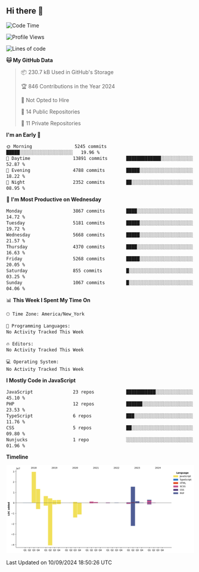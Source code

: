 ## Hi there 👋

<!--START_SECTION:waka-->
![Code Time](http://img.shields.io/badge/Code%20Time-297%20hrs%2034%20mins-blue)

![Profile Views](http://img.shields.io/badge/Profile%20Views-0-blue)

![Lines of code](https://img.shields.io/badge/From%20Hello%20World%20I%27ve%20Written-83.0%20million%20lines%20of%20code-blue)

**🐱 My GitHub Data** 

> 📦 230.7 kB Used in GitHub's Storage 
 > 
> 🏆 846 Contributions in the Year 2024
 > 
> 🚫 Not Opted to Hire
 > 
> 📜 14 Public Repositories 
 > 
> 🔑 11 Private Repositories 
 > 
**I'm an Early 🐤** 

```text
🌞 Morning                5245 commits        █████░░░░░░░░░░░░░░░░░░░░   19.96 % 
🌆 Daytime                13891 commits       █████████████░░░░░░░░░░░░   52.87 % 
🌃 Evening                4788 commits        █████░░░░░░░░░░░░░░░░░░░░   18.22 % 
🌙 Night                  2352 commits        ██░░░░░░░░░░░░░░░░░░░░░░░   08.95 % 
```
📅 **I'm Most Productive on Wednesday** 

```text
Monday                   3867 commits        ████░░░░░░░░░░░░░░░░░░░░░   14.72 % 
Tuesday                  5181 commits        █████░░░░░░░░░░░░░░░░░░░░   19.72 % 
Wednesday                5668 commits        █████░░░░░░░░░░░░░░░░░░░░   21.57 % 
Thursday                 4370 commits        ████░░░░░░░░░░░░░░░░░░░░░   16.63 % 
Friday                   5268 commits        █████░░░░░░░░░░░░░░░░░░░░   20.05 % 
Saturday                 855 commits         █░░░░░░░░░░░░░░░░░░░░░░░░   03.25 % 
Sunday                   1067 commits        █░░░░░░░░░░░░░░░░░░░░░░░░   04.06 % 
```


📊 **This Week I Spent My Time On** 

```text
🕑︎ Time Zone: America/New_York

💬 Programming Languages: 
No Activity Tracked This Week

🔥 Editors: 
No Activity Tracked This Week

💻 Operating System: 
No Activity Tracked This Week
```

**I Mostly Code in JavaScript** 

```text
JavaScript               23 repos            ███████████░░░░░░░░░░░░░░   45.10 % 
PHP                      12 repos            ██████░░░░░░░░░░░░░░░░░░░   23.53 % 
TypeScript               6 repos             ███░░░░░░░░░░░░░░░░░░░░░░   11.76 % 
CSS                      5 repos             ██░░░░░░░░░░░░░░░░░░░░░░░   09.80 % 
Nunjucks                 1 repo              ░░░░░░░░░░░░░░░░░░░░░░░░░   01.96 % 
```



**Timeline**

![Lines of Code chart](https://raw.githubusercontent.com/wilbertcaba/wilbertcaba/main/assets/bar_graph.png)


 Last Updated on 10/09/2024 18:50:26 UTC
<!--END_SECTION:waka-->

<!--
**wilbertcaba/wilbertcaba** is a ✨ _special_ ✨ repository because its `README.md` (this file) appears on your GitHub profile.

Here are some ideas to get you started:

- 🔭 I’m currently working on ...
- 🌱 I’m currently learning ...
- 👯 I’m looking to collaborate on ...
- 🤔 I’m looking for help with ...
- 💬 Ask me about ...
- 📫 How to reach me: ...
- 😄 Pronouns: ...
- ⚡ Fun fact: ...
-->
